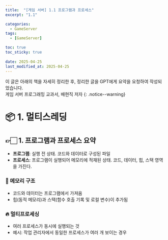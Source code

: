 ```yaml
---
title:  "[게임 서버] 1.1 프로그램과 프로세스"
excerpt: "1.1"

categories:
  - GameServer
tags:
  - [GameServer]

toc: true
toc_sticky: true
 
date: 2025-04-25
last_modified_at: 2025-04-25
---
```

이 글은 아래의 책을 자세히 정리한 후, 정리한 글을 GPT에게 요약을 요청하여 작성되었습니다.  
게임 서버 프로그래밍 교과서, 배현직 저자
{: .notice--warning}

# 📦 1. 멀티스레딩
## 👉🏻 1. 프로그램과 프로세스 요약

- **프로그램**: 실행 전 상태. 코드와 데이터로 구성된 파일
- **프로세스**: 프로그램이 실행되어 메모리에 적재된 상태. 코드, 데이터, 힙, 스택 영역을 가진다.

### 🧠 메모리 구조
- 코드와 데이터는 프로그램에서 가져옴
- 힙(동적 메모리)과 스택(함수 호출 기록 및 로컬 변수)이 추가됨

### 🔥 멀티프로세싱
- 여러 프로세스가 동시에 실행되는 것
- 예시: 작업 관리자에서 동일한 프로세스가 여러 개 보이는 경우
